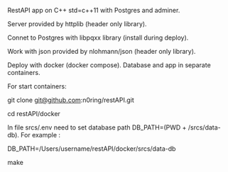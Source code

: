 RestAPI app on C++ std=c++11 with Postgres and adminer. 

Server provided by httplib (header only library).

Connet to Postgres with libpqxx library (install during deploy).

Work with json provided by nlohmann/json (header only library).

Deploy with docker (docker compose). Database and app in separate containers. 

For start containers: 

git clone git@github.com:n0ring/restAPI.git

cd restAPI/docker 

In file srcs/.env need to set database path DB_PATH=(PWD + /srcs/data-db). For example :

DB_PATH=/Users/username/restAPI/docker/srcs/data-db

make 




